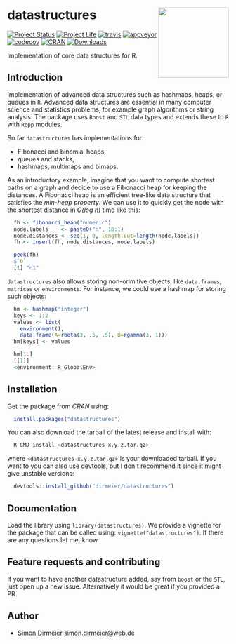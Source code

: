 # datastructures <img src="https://cdn.rawgit.com/dirmeier/datastructures/87d7cd08/inst/heap/heap.png" align="right" width="160px"/>

[![Project Status](http://www.repostatus.org/badges/latest/active.svg)](http://www.repostatus.org/#active)
[![Project Life](https://img.shields.io/badge/lifecycle-experimental-orange.svg)](https://www.tidyverse.org/lifecycle/#experimental)
[![travis](https://travis-ci.org/dirmeier/datastructures.svg?branch=master)](https://travis-ci.org/dirmeier/datastructures)
[![appveyor](https://ci.appveyor.com/api/projects/status/1li41de0xhov5gc3?svg=true)](https://ci.appveyor.com/project/dirmeier/datastructures)
[![codecov](https://codecov.io/gh/dirmeier/datastructures/branch/master/graph/badge.svg)](https://codecov.io/gh/dirmeier/datastructures)
[![CRAN](http://www.r-pkg.org/badges/version/datastructures?color=brightgreen)](https://cran.r-project.org/package=datastructures)
[![Downloads](http://cranlogs.r-pkg.org/badges/grand-total/datastructures?color=brightgreen)](https://cran.r-project.org/package=datastructures)

Implementation of core data structures for R.

## Introduction

Implementation of advanced data structures such as hashmaps, heaps, or queues in `R`.
Advanced data structures are essential in many computer science and statistics
problems, for example graph algorithms or string analysis. The package uses
`Boost` and `STL` data types and extends these to `R` with `Rcpp` modules.

So far `datastructures` has implementations for:

* Fibonacci and binomial heaps,
* queues and stacks,
* hashmaps, multimaps and bimaps.

As an introductory example, imagine that you want to compute shortest paths on a
graph and decide to use a Fibonacci heap for keeping the distances. A Fibonacci heap is an efficient tree-like data structure
that satisfies the *min-heap property*. We can use it to quickly get the node with the shortest distance in *O(log n)* time like this:

```R
  fh <- fibonacci_heap("numeric")
  node.labels    <- paste0("n", 10:1)
  node.distances <- seq(1, 0, length.out=length(node.labels))
  fh <- insert(fh, node.distances, node.labels)

  peek(fh)
  $`0`
  [1] "n1"
```

`datastructures` also allows storing non-orimitive objects, like `data.frames`, `matrices` or `environments`.
For instance, we could use a hashmap for storing such objects:

```R
  hm <- hashmap("integer")
  keys <- 1:2
  values <- list(
    environment(),
    data.frame(A=rbeta(3, .5, .5), B=rgamma(3, 1)))
  hm[keys] <- values

  hm[1L]
  [[1]]
  <environment: R_GlobalEnv>
```

## Installation

Get the package from *CRAN* using:

```R
  install.packages("datastructures")
```

You can also download the tarball of the latest release and install with:

```bash
  R CMD install <datastructures-x.y.z.tar.gz>
```

where `<datastructures-x.y.z.tar.gz>` is your downloaded tarball. If you want
to you can also use devtools, but I don't recommend it since it might give unstable
versions:

```R
  devtools::install_github("dirmeier/datastructures")
```

## Documentation

Load the library using `library(datastructures)`. We provide a vignette for
the package that can be called using: `vignette("datastructures")`. If there
are any questions let met know.

## Feature requests and contributing

If you want to have another datastructure added, say from `boost` or the `STL`,
just open up a new issue. Alternatively it would be great if you provided a PR.

## Author

* Simon Dirmeier <a href="mailto:simon.dirmeier@web.de">simon.dirmeier@web.de</a>
